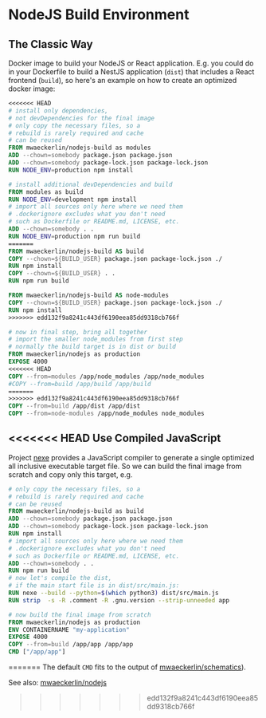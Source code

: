 NodeJS Build Environment
========================

The Classic Way
---------------

Docker image to build your NodeJS or React application. E.g. you could do in your Dockerfile to build a NestJS application (`dist`) that includes a React frontend (`build`), so here's an example on how to create an optimized docker image:

```Dockerfile
<<<<<<< HEAD
# install only dependencies,
# not devDependencies for the final image
# only copy the necessary files, so a
# rebuild is rarely required and cache
# can be reused
FROM mwaeckerlin/nodejs-build as modules
ADD --chown=somebody package.json package.json
ADD --chown=somebody package-lock.json package-lock.json
RUN NODE_ENV=production npm install

# install additional devDependencies and build
FROM modules as build
RUN NODE_ENV=development npm install
# import all sources only here where we need them
# .dockerignore excludes what you don't need
# such as Dockerfile or README.md, LICENSE, etc.
ADD --chown=somebody . .
RUN NODE_ENV=production npm run build
=======
FROM mwaeckerlin/nodejs-build AS build
COPY --chown=${BUILD_USER} package.json package-lock.json ./
RUN npm install
COPY --chown=${BUILD_USER} . .
RUN npm run build

FROM mwaeckerlin/nodejs-build AS node-modules
COPY --chown=${BUILD_USER} package.json package-lock.json ./
RUN npm install
>>>>>>> edd132f9a8241c443df6190eea85dd9318cb766f

# now in final step, bring all together
# import the smaller node_modules from first step
# normally the build target is in dist or build
FROM mwaeckerlin/nodejs as production
EXPOSE 4000
<<<<<<< HEAD
COPY --from=modules /app/node_modules /app/node_modules
#COPY --from=build /app/build /app/build
=======
>>>>>>> edd132f9a8241c443df6190eea85dd9318cb766f
COPY --from=build /app/dist /app/dist
COPY --from=node-modules /app/node_modules node_modules
```

<<<<<<< HEAD
Use Compiled JavaScript
-----------------------

Project [nexe](https://github.com/nexe/nexe) provides a JavaScript compiler to generate a single optimized all inclusive executable target file. So we can build the final image from scratch and copy only this target, e.g.

```Dockerfile
# only copy the necessary files, so a
# rebuild is rarely required and cache
# can be reused
FROM mwaeckerlin/nodejs-build as build
ADD --chown=somebody package.json package.json
ADD --chown=somebody package-lock.json package-lock.json
RUN npm install
# import all sources only here where we need them
# .dockerignore excludes what you don't need
# such as Dockerfile or README.md, LICENSE, etc.
ADD --chown=somebody . .
RUN npm run build
# now let's compile the dist,
# if the main start file is in dist/src/main.js:
RUN nexe --build --python=$(which python3) dist/src/main.js
RUN strip  -s -R .comment -R .gnu.version --strip-unneeded app

# now build the final image from scratch
FROM mwaeckerlin/nodejs as production
ENV CONTAINERNAME "my-application"
EXPOSE 4000
COPY --from=build /app/app /app/app
CMD ["/app/app"]
```
=======
The default `CMD` fits to the output of [mwaeckerlin/schematics](https://github.com/mwaeckerlin/schematics)).

See also: [mwaeckerlin/nodejs](https://github.com/mwaeckerlin/nodejs)
>>>>>>> edd132f9a8241c443df6190eea85dd9318cb766f
